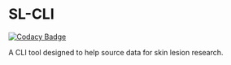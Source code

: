 # SL-CLI

[![Codacy Badge](https://api.codacy.com/project/badge/Grade/b30557dbc38741c6b3e42f8cf9f91870)](https://app.codacy.com/gh/DavidWalshe93/SL-CLI?utm_source=github.com&utm_medium=referral&utm_content=DavidWalshe93/SL-CLI&utm_campaign=Badge_Grade_Settings)

A CLI tool designed to help source data for skin lesion research. 
